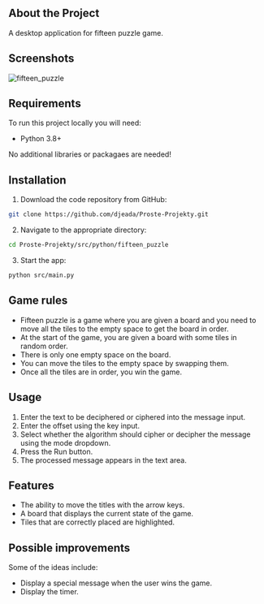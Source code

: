 ## About the Project

A desktop application for fifteen puzzle game.

## Screenshots

![fifteen_puzzle](https://user-images.githubusercontent.com/37275728/194822577-fbfa5228-3643-4f61-ad69-bc58cd80b97a.gif)

## Requirements

To run this project locally you will need:

* Python 3.8+

No additional libraries or packagaes are needed!

## Installation

1. Download the code repository from GitHub: 
    
```Bash
git clone https://github.com/djeada/Proste-Projekty.git
```

2. Navigate to the appropriate directory:

```Bash
cd Proste-Projekty/src/python/fifteen_puzzle
```

3. Start the app:

```Bash
python src/main.py
```

## Game rules

* Fifteen puzzle is a game where you are given a board and you need to move all the tiles to the empty space to get the board in order.
* At the start of the game, you are given a board with some tiles in random order.
* There is only one empty space on the board.
* You can move the tiles to the empty space by swapping them.
* Once all the tiles are in order, you win the game.

## Usage

1. Enter the text to be deciphered or ciphered into the message input.
2. Enter the offset using the key input.
3. Select whether the algorithm should cipher or decipher the message using the mode dropdown.
4. Press the Run button.
5. The processed message appears in the text area. 

## Features

* The ability to move the titles with the arrow keys.
* A board that displays the current state of the game.
* Tiles that are correctly placed are highlighted. 

## Possible improvements

Some of the ideas include:

* Display a special message when the user wins the game.
* Display the timer.
